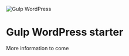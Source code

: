 ![Gulp WordPress](https://media.giphy.com/media/l2SqjtvN3C0nuQR3i/giphy.gif)

# Gulp WordPress starter

More information to come